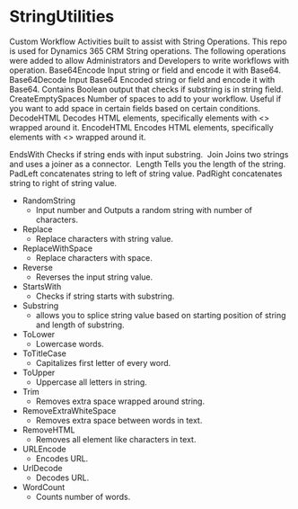 # StringUtilities
Custom Workflow Activities built to assist with String Operations.
This repo is used for Dynamics 365 CRM String operations. The following operations were added to allow Administrators and Developers to write workflows with operation. 
Base64Encode
Input string or field and encode it with Base64. 
Base64Decode
Input Base64 Encoded string or field and encode it with Base64.
Contains
Boolean output that checks if substring is in string field.
CreateEmptySpaces
Number of spaces to add to your workflow. Useful if you want to add space in certain fields based on certain conditions. 
DecodeHTML
Decodes HTML elements, specifically elements with <> wrapped around it.
EncodeHTML
Encodes HTML elements, specifically elements with <> wrapped around it.

EndsWith
Checks if string ends with input substring. 
Join
Joins two strings and uses a joiner as a connector. 
Length
Tells you the length of the string.
PadLeft
concatenates string to left of string value.
PadRight
concatenates string to right of string value.

- RandomString
  - Input number and Outputs a random string with number of characters. 
- Replace
  - Replace characters with string value. 
- ReplaceWithSpace
  - Replace characters with space. 
- Reverse
  - Reverses the input string value. 
- StartsWith
  - Checks if string starts with substring. 
- Substring
  - allows you to splice string value based on starting position of string and length of substring. 
- ToLower
  - Lowercase words.
- ToTitleCase
  - Capitalizes first letter of every word. 
- ToUpper
  - Uppercase all letters in string. 
- Trim
  - Removes extra space wrapped around string. 
- RemoveExtraWhiteSpace
  - Removes extra space between words in text. 
- RemoveHTML
  - Removes all element like characters in text. 
- URLEncode
  - Encodes URL.
- UrlDecode
  - Decodes URL.
- WordCount
  - Counts number of words. 

